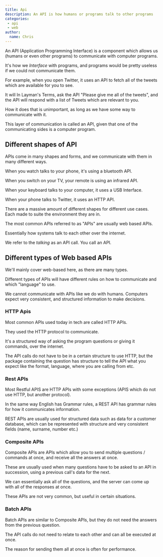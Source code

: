 ```yaml
---
title: Api
description: An API is how humans or programs talk to other programs
categories:
 - api
 - web
author:
  name: Chris
---
```


An API (Application Programming Interface) is a component which allows us (humans or even other programs) to communicate with computer programs.

It's how we *Interface* with programs, and programs would be pretty useless if we could not communicate them.

For example, when you open Twitter, it uses an API to fetch all of the tweets which are available for you to see.

It will In Layman's Terms, ask the API "Please give me all of the tweets", 
and the API will respond with a list of Tweets which are relevant to you.

How it does that is unimportant, 
as long as we have some way to communicate with it.

This layer of communication is called an API, 
given that one of the communicating sides is a computer program.

## Different shapes of API

APIs come in many shapes and forms, and we communicate with them in many different ways.

When you watch talks to your phone, it's using a bluetooth API.

When you switch on your TV, your remote is using an infrared API.

When your keyboard talks to your computer, it uses a USB Interface.

When your phone talks to Twitter, it uses an HTTP API.

There are a massive amount of different shapes for different use cases. 
Each made to suite the environment they are in. 

The most common APIs referred to as "APIs" are usually web based APIs.

Essentially how systems talk to each other over the internet.

We refer to the *talking* as an API call. You call an API.

## Different types of Web based APIs

We'll mainly cover web-based here, as there are many types.

Different types of APIs will have different rules on how to communicate and which "language" to use.

We cannot communicate with APIs like we do with humans. 
Computers expect very consistent, and structured information to make decisions.

### HTTP Apis 

Most common APIs used today in tech are called HTTP APIs.

They used the HTTP protocol to communicate. 

It's a structured way of asking the program questions or giving it commands,
over the internet. 

The API calls do not have to be in a certain structure to use HTTP, 
but the package containing the question has structure to tell the API what you expect
like the format, language, where you are calling from etc.

### Rest APIs

Most Restful APIS are HTTP APIs with some exceptions (APIS which do not use HTTP, but another protocol).

In the same way English has Grammar rules, a REST API has grammar rules
for how it communicates information. 

REST APIs are usually used for structured data such as data for a customer database,
which can be represented with structure and very consistent fields (name, surname, number etc.)

### Composite APIs

Composite APIs are APIs which allow you to send multiple questions / commands at once, 
and receive all the answers at once.

These are usually used when many questions have to be asked to an API in succession,
using a previous call's data for the next.

We can essentially ask all of the questions, and the server can come up with all of the responses at once.

These APIs are not very common, but useful in certain situations.

### Batch APIs

Batch APIs are similar to Composite APIs, but they do not need the answers from the previous question. 

The API calls do not need to relate to each other and can all be executed at once.

The reason for sending them all at once is often for performance.
